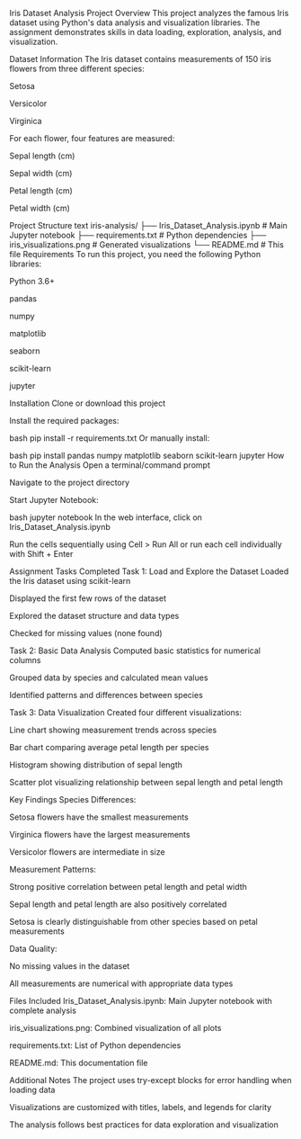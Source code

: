 Iris Dataset Analysis
Project Overview
This project analyzes the famous Iris dataset using Python's data analysis and visualization libraries. The assignment demonstrates skills in data loading, exploration, analysis, and visualization.

Dataset Information
The Iris dataset contains measurements of 150 iris flowers from three different species:

Setosa

Versicolor

Virginica

For each flower, four features are measured:

Sepal length (cm)

Sepal width (cm)

Petal length (cm)

Petal width (cm)

Project Structure
text
iris-analysis/
├── Iris_Dataset_Analysis.ipynb  # Main Jupyter notebook
├── requirements.txt              # Python dependencies
├── iris_visualizations.png       # Generated visualizations
└── README.md                    # This file
Requirements
To run this project, you need the following Python libraries:

Python 3.6+

pandas

numpy

matplotlib

seaborn

scikit-learn

jupyter

Installation
Clone or download this project

Install the required packages:

bash
pip install -r requirements.txt
Or manually install:

bash
pip install pandas numpy matplotlib seaborn scikit-learn jupyter
How to Run the Analysis
Open a terminal/command prompt

Navigate to the project directory

Start Jupyter Notebook:

bash
jupyter notebook
In the web interface, click on Iris_Dataset_Analysis.ipynb

Run the cells sequentially using Cell > Run All or run each cell individually with Shift + Enter

Assignment Tasks Completed
Task 1: Load and Explore the Dataset
Loaded the Iris dataset using scikit-learn

Displayed the first few rows of the dataset

Explored the dataset structure and data types

Checked for missing values (none found)

Task 2: Basic Data Analysis
Computed basic statistics for numerical columns

Grouped data by species and calculated mean values

Identified patterns and differences between species

Task 3: Data Visualization
Created four different visualizations:

Line chart showing measurement trends across species

Bar chart comparing average petal length per species

Histogram showing distribution of sepal length

Scatter plot visualizing relationship between sepal length and petal length

Key Findings
Species Differences:

Setosa flowers have the smallest measurements

Virginica flowers have the largest measurements

Versicolor flowers are intermediate in size

Measurement Patterns:

Strong positive correlation between petal length and petal width

Sepal length and petal length are also positively correlated

Setosa is clearly distinguishable from other species based on petal measurements

Data Quality:

No missing values in the dataset

All measurements are numerical with appropriate data types

Files Included
Iris_Dataset_Analysis.ipynb: Main Jupyter notebook with complete analysis

iris_visualizations.png: Combined visualization of all plots

requirements.txt: List of Python dependencies

README.md: This documentation file

Additional Notes
The project uses try-except blocks for error handling when loading data

Visualizations are customized with titles, labels, and legends for clarity

The analysis follows best practices for data exploration and visualization

